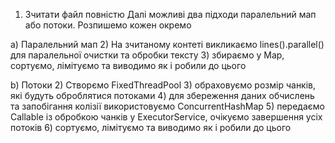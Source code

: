 1) Зчитати файл повністю
Далі можливі два підходи паралельний мап або потоки. Розпишемо кожен окремо

a) Паралельний мап
2) На зчитаному контеті викликаємо lines().parallel() для паралельної очистки та обробки тексту
3) збираємо у Map, сортуємо, лімітуємо та виводимо як і робили до цього

b) Потоки
2) Створємо FixedThreadPool
3) обраховуємо розмір чанків, які будуть оброблятися потоками
4) для збереження даних обчислень та запобігання колізії використовуємо ConcurrentHashMap
5) передаємо Callable із обробкою чанків у ExecutorService, очікуємо завершення усіх потоків
6) сортуємо, лімітуємо та виводимо як і робили до цього